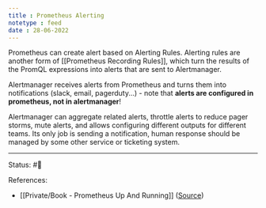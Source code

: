 ```yaml
---
title : Prometheus Alerting
notetype : feed
date : 28-06-2022
---
```


Prometheus can create alert based on Alerting Rules. Alerting rules are another form of [[Prometheus Recording Rules]], which turn the results of the PromQL expressions into alerts that are sent to Alertmanager.

Alertmanager receives alerts from Prometheus and turns them into notifications (slack, email, pagerduty...) - note that **alerts are configured in prometheus, not in alertmanager**!

Alertmanager can aggregate related alerts, throttle alerts to reduce pager storms, mute alerts, and allows configuring different outputs for different teams. Its only job is sending a notification, human response should be managed by some other service or ticketing system.


-----

Status: #🌱  

References:
- [[Private/Book - Prometheus Up And Running]] ([Source](https://www.oreilly.com/library/view/prometheus-up/9781492034131/))
